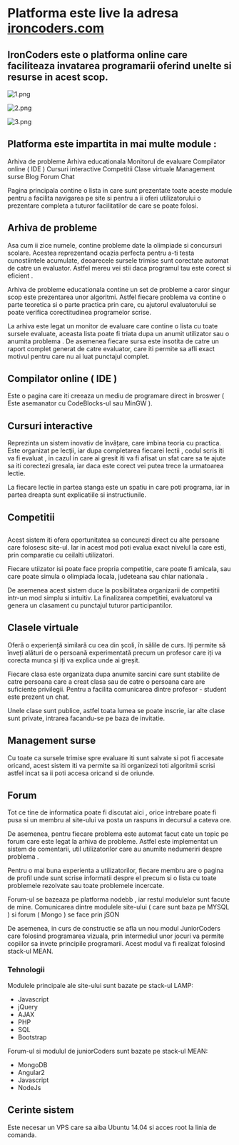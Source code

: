 # Platforma este live la adresa [ironcoders.com](http://ironcoders.com/) #

## IronCoders este o platforma online care faciliteaza invatarea programarii oferind unelte si resurse in acest scop.


![1.png](https://bitbucket.org/repo/XBzxXA/images/2300921727-1.png)

![2.png](https://bitbucket.org/repo/XBzxXA/images/3481299823-2.png)

![3.png](https://bitbucket.org/repo/XBzxXA/images/1247627031-3.png)

## Platforma este impartita in mai multe module : ##
Arhiva de probleme
Arhiva educationala
Monitorul de evaluare
Compilator online ( IDE )
Cursuri interactive
Competitii
Clase virtuale
Management surse
Blog
Forum
Chat

Pagina principala contine o lista in care sunt prezentate toate aceste module pentru a facilita navigarea pe site si pentru a ii oferi utilizatorului o prezentare completa a tuturor facilitatilor de care se poate folosi.

## Arhiva de probleme ##

Asa cum ii zice numele, contine probleme date la olimpiade si concursuri scolare. Acestea reprezentand ocazia perfecta pentru a-ti testa cunostiintele acumulate, deoarecele sursele trimise sunt corectate automat de catre un evaluator. Astfel mereu vei stii daca programul tau este corect si eficient .

Arhiva de probleme educationala contine un set de probleme a caror singur scop este prezentarea unor algoritmi. Astfel fiecare problema va contine o parte teoretica si o parte practica prin care, cu ajutorul evaluatorului se poate verifica corectitudinea programelor scrise.

La arhiva este legat un monitor de evaluare care contine o lista cu toate sursele evaluate, aceasta lista poate fi triata dupa un anumit utilizator sau o anumita problema . De asemenea fiecare sursa este insotita de catre un raport complet generat de catre evaluator, care iti permite sa afli exact motivul pentru care nu ai luat punctajul complet.

## Compilator online ( IDE ) ##

Este o pagina care iti creeaza un mediu de programare direct in broswer ( Este asemanator cu CodeBlocks-ul sau MinGW ).

## Cursuri interactive ##

Reprezinta un sistem inovativ de învățare, care imbina teoria cu practica. Este organizat pe lecții, iar dupa completarea fiecarei lectii , codul scris iti va fi evaluat , in cazul in care ai gresit iti va fi afisat un sfat care sa te ajute sa iti corectezi gresala, iar daca este corect vei putea trece la urmatoarea lectie.

La fiecare lectie in partea stanga este un spatiu in care poti programa, iar in partea dreapta sunt explicatiile si instructiunile.

## Competitii
 ##
Acest sistem iti ofera oportunitatea sa concurezi direct cu alte persoane care folosesc site-ul. Iar in acest mod poti evalua exact nivelul la care esti, prin comparatie cu ceilalti utilizatori.

Fiecare utiizator isi poate face propria competitie, care poate fi amicala, sau care poate simula o olimpiada locala, judeteana sau chiar nationala .

De asemenea acest sistem duce la posibilitatea organizarii de competitii intr-un mod simplu si intuitiv. La finalizarea competitiei, evaluatorul va genera un clasament cu punctajul tuturor participantilor.

## Clasele virtuale ##

Oferă o experiență similară cu cea din școli, în sălile de curs. Iți permite să înveți alături de o persoană experimentată precum un profesor care iți va corecta munca și iți va explica unde ai greșit.

Fiecare clasa este organizata dupa anumite sarcini care sunt stabilite de catre persoana care a creat clasa sau de catre o persoana care are suficiente privilegii. Pentru a facilita comunicarea dintre profesor - student este prezent un chat.

Unele clase sunt publice, astfel toata lumea se poate inscrie, iar alte clase sunt private, intrarea facandu-se pe baza de invitatie.

## Management surse

Cu toate ca sursele trimise spre evaluare iti sunt salvate si pot fi accesate oricand, acest sistem iti va permite sa iti organizezi toti algoritmii scrisi astfel incat sa ii poti accesa oricand si de oriunde.


## Forum ##

Tot ce tine de informatica poate fi discutat aici , orice intrebare poate fi pusa si un membru al site-ului va posta un raspuns in decursul a cateva ore.

De asemenea, pentru fiecare problema este automat facut cate un topic pe forum care este legat la arhiva de probleme. Astfel este implementat un sistem de comentarii, util utilizatorilor care au anumite nedumeriri despre problema .

Pentru o mai buna experienta a utilizatorilor, fiecare membru are o pagina de profil unde sunt scrise informatii despre el precum si o lista cu toate problemele rezolvate sau toate problemele incercate.

Forum-ul se bazeaza pe platforma nodebb , iar restul modulelor sunt facute de mine. Comunicarea dintre modulele site-ului ( care sunt baza pe MYSQL ) si forum ( Mongo ) se face prin jSON

De asemenea, in curs de constructie se afla un nou modul JuniorCoders care folosind programarea vizuala, prin intermediul unor jocuri va permite copiilor sa invete principile programarii.
Acest modul va fi realizat folosind stack-ul MEAN.

### Tehnologii ###
Modulele principale ale site-ului sunt bazate pe stack-ul LAMP:

* Javascript
* jQuery
* AJAX
* PHP
* SQL
* Bootstrap


Forum-ul si modulul de juniorCoders sunt bazate pe stack-ul MEAN:

* MongoDB
* Angular2
* Javascript
* NodeJs

## Cerinte sistem ##
Este necesar un VPS care sa aiba Ubuntu 14.04 si acces root la linia de comanda.

